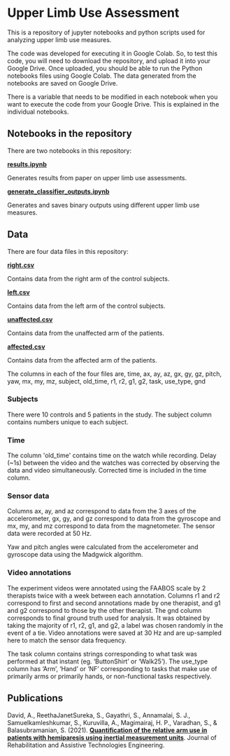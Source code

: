 # Upper Limb Use Assessment

This is a repository of jupyter notebooks and python scripts used for analyzing upper limb use measures.

The code was developed for executing it in Google Colab. So, to test this code, you will need to download the repository, and upload it into your Google Drive. Once uploaded, you should be able to run the Python notebooks files using Google Colab. The data generated from the notebooks are saved on Google Drive.

There is a variable that needs to be modified in each notebook when you want to execute the code from your Google Drive. This is explained in the individual notebooks.

## Notebooks in the repository
There are two notebooks in this repository:


[**results.ipynb**](https://github.com/biorehab/upper-limb-use-assessment/blob/master/notebooks/results.ipynb)

Generates results from paper on upper limb use assessments.

[**generate_classifier_outputs.ipynb**](https://github.com/biorehab/upper-limb-use-assessment/blob/master/notebooks/generate_classifier_outputs.ipynb)

Generates and saves binary outputs using different upper limb use measures.

## Data
There are four data files in this repository:

[**right.csv**](https://github.com/biorehab/upper-limb-use-assessment/blob/master/control/data/right.csv)

Contains data from the right arm of the control subjects.

[**left.csv**](https://github.com/biorehab/upper-limb-use-assessment/blob/master/control/data/left.csv)

Contains data from the left arm of the control subjects.

[**unaffected.csv**](https://github.com/biorehab/upper-limb-use-assessment/blob/master/patient/data/unaffected.csv)

Contains data from the unaffected arm of the patients.

[**affected.csv**](https://github.com/biorehab/upper-limb-use-assessment/blob/master/patient/data/affected.csv)

Contains data from the affected arm of the patients.

The columns in each of the four files are, 
time, ax, ay, az, gx, gy, gz, pitch, yaw, mx, my, mz, subject, old_time, r1, r2, g1, g2, task, use_type, gnd

### Subjects

There were 10 controls and 5 patients in the study. The subject column contains numbers unique to each subject.

### Time 

The column 'old_time' contains time on the watch while recording. Delay (~1s) between the video and the watches was corrected by observing the data and video simultaneously. Corrected time is included in the time column.

### Sensor data

Columns ax, ay, and az correspond to data from the 3 axes of the accelerometer, gx, gy, and gz correspond to data from the gyroscope and mx, my, and mz correspond to data from the magnetometer. The sensor data were recorded at 50 Hz.

Yaw and pitch angles were calculated from the accelerometer and gyroscope data using the Madgwick algorithm.

### Video annotations

The experiment videos were annotated using the FAABOS scale by 2 therapists twice with a week between each annotation. Columns r1 and r2 correspond to  first and second annotations made by one therapist, and g1 and g2 correspond to those by the other therapist. The gnd column corresponds to final ground truth used for analysis. It was obtained by taking the majority of r1, r2, g1, and g2, a label was chosen randomly in the event of a tie. Video annotations were saved at 30 Hz and are up-sampled here to match the sensor data frequency.

The task column contains strings corresponding to what task was performed at that instant (eg. ‘ButtonShirt’ or ‘Walk25’). The use_type column has ‘Arm’, ‘Hand’ or ‘NF’ corresponding to tasks that make use of primarily arms or primarily hands, or non-functional tasks respectively.

## Publications

David, A., ReethaJanetSureka, S., Gayathri, S., Annamalai, S. J., Samuelkamleshkumar, S., Kuruvilla, A., Magimairaj, H. P., Varadhan, S., & Balasubramanian, S. (2021). [**Quantification of the relative arm use in patients with hemiparesis using inertial measurement units**](https://journals.sagepub.com/doi/full/10.1177/20556683211019694). Journal of Rehabilitation and Assistive Technologies Engineering.


